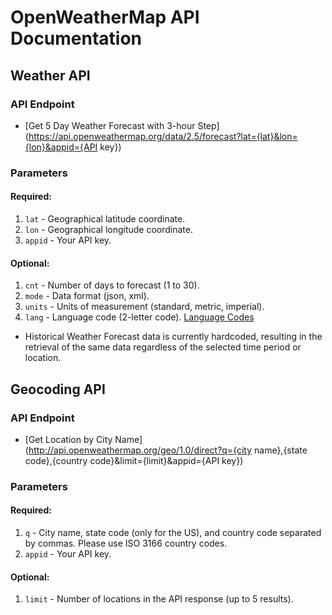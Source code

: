 # OpenWeatherMap API Documentation

## Weather API

### API Endpoint

- [Get 5 Day Weather Forecast with 3-hour Step](https://api.openweathermap.org/data/2.5/forecast?lat={lat}&lon={lon}&appid={API key})

### Parameters

#### Required:

1. `lat` - Geographical latitude coordinate.
2. `lon` - Geographical longitude coordinate.
3. `appid` - Your API key.

#### Optional:

1. `cnt` - Number of days to forecast (1 to 30).
2. `mode` - Data format (json, xml).
3. `units` - Units of measurement (standard, metric, imperial).
4. `lang` - Language code (2-letter code). [Language Codes](https://openweathermap.org/api/geocoding-api)

- Historical Weather Forecast data is currently hardcoded, resulting in the retrieval of the same data regardless of the selected time period or location.

## Geocoding API

### API Endpoint

- [Get Location by City Name](http://api.openweathermap.org/geo/1.0/direct?q={city name},{state code},{country code}&limit={limit}&appid={API key})

### Parameters

#### Required:

1. `q` - City name, state code (only for the US), and country code separated by commas. Please use ISO 3166 country codes.
2. `appid` - Your API key.

#### Optional:

1. `limit` - Number of locations in the API response (up to 5 results).
